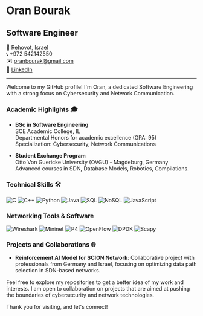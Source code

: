 # Oran Bourak

## Software Engineer 

📍 Rehovot, Israel  
📞 +972 542142550  
✉️ oranbourak@gmail.com  
🔗 [LinkedIn](https://www.linkedin.com/in/oran-bourak/)

---

Welcome to my GitHub profile! I'm Oran, a dedicated Software Engineering with a strong focus on Cybersecurity and Network Communication.


### Academic Highlights 🎓

- **BSc in Software Engineering**  
  SCE Academic College, IL  
  Departmental Honors for academic excellence (GPA: 95)  
  Specialization: Cybersecurity, Network Communications
  
- **Student Exchange Program**  
  Otto Von Guericke University (OVGU) - Magdeburg, Germany  
  Advanced courses in SDN, Database Models, Robotics, Compilations.

### Technical Skills 🛠️

![C](https://img.shields.io/badge/C-00599C?style=for-the-badge&logo=c&logoColor=white)
![C++](https://img.shields.io/badge/C++-00599C?style=for-the-badge&logo=cplusplus&logoColor=white)
![Python](https://img.shields.io/badge/Python-3776AB?style=for-the-badge&logo=python&logoColor=white)
![Java](https://img.shields.io/badge/Java-ED8B00?style=for-the-badge&logo=java&logoColor=white)
![SQL](https://img.shields.io/badge/SQL-4479A1?style=for-the-badge&logo=mysql&logoColor=white)
![NoSQL](https://img.shields.io/badge/NoSQL-00C58E?style=for-the-badge&logo=mongodb&logoColor=white)
![JavaScript](https://img.shields.io/badge/JavaScript-F7DF1E?style=for-the-badge&logo=javascript&logoColor=black)

### Networking Tools & Software

![Wireshark](https://img.shields.io/badge/Wireshark-1679A7?style=for-the-badge&logo=wireshark&logoColor=white)
![Mininet](https://img.shields.io/badge/Mininet-4479A1?style=for-the-badge&logo=mininet&logoColor=white)
![P4](https://img.shields.io/badge/P4-4479A1?style=for-the-badge&logo=P4&logoColor=white)
![OpenFlow](https://img.shields.io/badge/OpenFlow-00599C?style=for-the-badge&logo=openflow&logoColor=white)
![DPDK](https://img.shields.io/badge/DPDK-ED8B00?style=for-the-badge&logo=dpdk&logoColor=white)
![Scapy](https://img.shields.io/badge/Scapy-3776AB?style=for-the-badge&logo=scapy&logoColor=white)

### Projects and Collaborations 🌐

- **Reinforcement AI Model for SCION Network**: Collaborative project with professionals from Germany and Israel, focusing on optimizing data path selection in SDN-based networks.

Feel free to explore my repositories to get a better idea of my work and interests. I am open to collaboration on projects that are aimed at pushing the boundaries of cybersecurity and network technologies.

Thank you for visiting, and let's connect!


